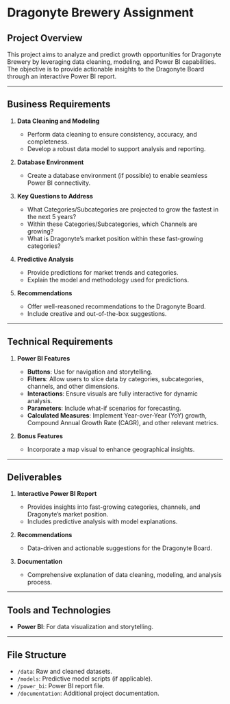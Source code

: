 # Dragonyte Brewery Assignment

## Project Overview

This project aims to analyze and predict growth opportunities for Dragonyte Brewery by leveraging data cleaning, modeling, and Power BI capabilities. The objective is to provide actionable insights to the Dragonyte Board through an interactive Power BI report.

---

## Business Requirements

1. **Data Cleaning and Modeling**

   - Perform data cleaning to ensure consistency, accuracy, and completeness.
   - Develop a robust data model to support analysis and reporting.

2. **Database Environment**

   - Create a database environment (if possible) to enable seamless Power BI connectivity.

3. **Key Questions to Address**

   - What Categories/Subcategories are projected to grow the fastest in the next 5 years?
   - Within these Categories/Subcategories, which Channels are growing?
   - What is Dragonyte’s market position within these fast-growing categories?

4. **Predictive Analysis**

   - Provide predictions for market trends and categories.
   - Explain the model and methodology used for predictions.

5. **Recommendations**

   - Offer well-reasoned recommendations to the Dragonyte Board.
   - Include creative and out-of-the-box suggestions.

---

## Technical Requirements

1. **Power BI Features**

   - **Buttons**: Use for navigation and storytelling.
   - **Filters**: Allow users to slice data by categories, subcategories, channels, and other dimensions.
   - **Interactions**: Ensure visuals are fully interactive for dynamic analysis.
   - **Parameters**: Include what-if scenarios for forecasting.
   - **Calculated Measures**: Implement Year-over-Year (YoY) growth, Compound Annual Growth Rate (CAGR), and other relevant metrics.

2. **Bonus Features**

   - Incorporate a map visual to enhance geographical insights.

---

## Deliverables

1. **Interactive Power BI Report**

   - Provides insights into fast-growing categories, channels, and Dragonyte’s market position.
   - Includes predictive analysis with model explanations.

2. **Recommendations**

   - Data-driven and actionable suggestions for the Dragonyte Board.

4. **Documentation**

   - Comprehensive explanation of data cleaning, modeling, and analysis process.

---



## Tools and Technologies

- **Power BI**: For data visualization and storytelling.


---

## File Structure

- `/data`: Raw and cleaned datasets.
- `/models`: Predictive model scripts (if applicable).
- `/power_bi`: Power BI report file.
- `/documentation`: Additional project documentation.

